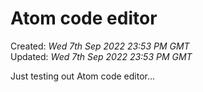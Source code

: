 # Atom code editor

Created: *Wed 7th Sep 2022 23:53 PM GMT*  
Updated: *Wed 7th Sep 2022 23:53 PM GMT*

Just testing out Atom code editor...
